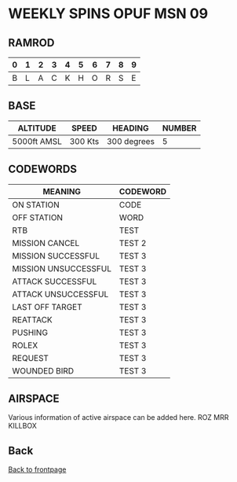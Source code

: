 # WEEKLY SPINS OPUF MSN 09

## RAMROD

| 0 | 1 | 2 | 3 | 4 | 5 | 6 | 7 | 8 | 9 |
| - | - | - | - | - | - | - | - | - | - |
| B | L | A | C | K | H | O | R | S | E |


## BASE

| ALTITUDE | SPEED | HEADING | NUMBER| 
| -------- | ----- | ------- | ----- | 
| 5000ft AMSL | 300 Kts | 300 degrees |5 |

## CODEWORDS

| MEANING | CODEWORD | 
| ------- | -------- | 
| ON STATION | CODE | 
| OFF STATION | WORD |
| RTB | TEST |
| MISSION CANCEL | TEST 2 |
| MISSION SUCCESSFUL| TEST 3 |
| MISSION UNSUCCESSFUL| TEST 3 |
| ATTACK SUCCESSFUL | TEST 3 |
| ATTACK UNSUCCESSFUL | TEST 3 |
| LAST OFF TARGET| TEST 3 |
| REATTACK | TEST 3 |
| PUSHING | TEST 3 |
| ROLEX | TEST 3 |
| REQUEST| TEST 3 |
| WOUNDED BIRD | TEST 3 |


## AIRSPACE
Various information of active airspace can be added here.
ROZ
MRR
KILLBOX



## Back
[Back to frontpage](https://132nd-vwing.github.io/OPUF-Brief/)
